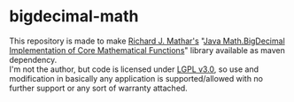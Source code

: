 # bigdecimal-math
This repository is made to make [Richard J. Mathar's](http://www2.mpia-hd.mpg.de/~mathar/)
 "[Java Math.BigDecimal Implementation of Core Mathematical Functions](http://arxiv.org/abs/0908.3030v2)" 
 library available as maven dependency. <br>
I'm not the author, but code is licensed under 
[LGPL v3.0](http://www.gnu.org/copyleft/lesser.html),  so use and modification 
in basically any application is supported/allowed with no further support or any 
sort of warranty attached.<br>
